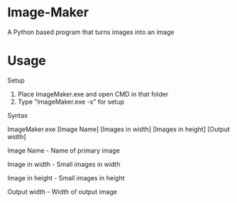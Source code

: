 # Image-Maker
A Python based program that turns images into an image

# Usage
Setup

1. Place ImageMaker.exe and open CMD in that folder
2. Type "ImageMaker.exe -s" for setup

Syntax

ImageMaker.exe [Image Name] [Images in width] [Images in height] [Output width]

Image Name          - Name of primary image

Image in width      - Small images in width

Image in height     - Small images in height

Output width        - Width of output image
